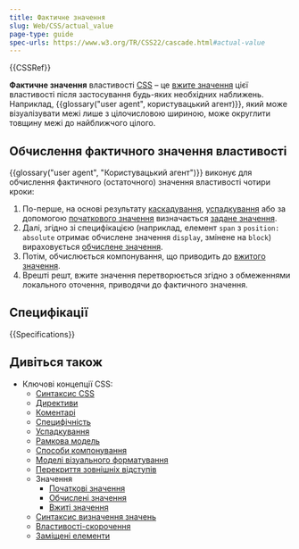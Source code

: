 ```yaml
---
title: Фактичне значення
slug: Web/CSS/actual_value
page-type: guide
spec-urls: https://www.w3.org/TR/CSS22/cascade.html#actual-value
---
```


{{CSSRef}}

**Фактичне значення** властивості [CSS](/uk/docs/Web/CSS) – це [вжите значення](/uk/docs/Web/CSS/used_value) цієї властивості після застосування будь-яких необхідних наближень. Наприклад, {{glossary("user agent", користувацький агент)}}, який може візуалізувати межі лише з цілочисловою шириною, може округлити товщину межі до найближчого цілого.

## Обчислення фактичного значення властивості

{{glossary("user agent", "Користувацький агент")}} виконує для обчислення фактичного (остаточного) значення властивості чотири кроки:

1. По-перше, на основі результату [каскадування](/uk/docs/Web/CSS/Cascade), [успадкування](/uk/docs/Web/CSS/Inheritance) або за допомогою [початкового значення](/uk/docs/Web/CSS/initial_value) визначається [задане значення](/uk/docs/Web/CSS/specified_value).
2. Далі, згідно зі специфікацією (наприклад, елемент `span` з `position: absolute` отримає обчислене значення `display`, змінене на `block`) вираховується [обчислене значення](/uk/docs/Web/CSS/computed_value).
3. Потім, обчислюється компонування, що приводить до [вжитого значення](/uk/docs/Web/CSS/used_value).
4. Врешті решт, вжите значення перетворюється згідно з обмеженнями локального оточення, приводячи до фактичного значення.

## Специфікації

{{Specifications}}

## Дивіться також

- Ключові концепції CSS:
  - [Синтаксис CSS](/uk/docs/Web/CSS/Syntax)
  - [Директиви](/uk/docs/Web/CSS/At-rule)
  - [Коментарі](/uk/docs/Web/CSS/Comments)
  - [Специфічність](/uk/docs/Web/CSS/Specificity)
  - [Успадкування](/uk/docs/Web/CSS/Inheritance)
  - [Рамкова модель](/uk/docs/Web/CSS/CSS_box_model/Introduction_to_the_CSS_box_model)
  - [Способи компонування](/uk/docs/Web/CSS/Layout_mode)
  - [Моделі візуального форматування](/uk/docs/Web/CSS/Visual_formatting_model)
  - [Перекриття зовнішніх відступів](/uk/docs/Web/CSS/CSS_box_model/Mastering_margin_collapsing)
  - Значення
    - [Початкові значення](/uk/docs/Web/CSS/initial_value)
    - [Обчислені значення](/uk/docs/Web/CSS/computed_value)
    - [Вжиті значення](/uk/docs/Web/CSS/used_value)
  - [Синтаксис визначення значень](/uk/docs/Web/CSS/Value_definition_syntax)
  - [Властивості-скорочення](/uk/docs/Web/CSS/Shorthand_properties)
  - [Заміщені елементи](/uk/docs/Web/CSS/Replaced_element)
